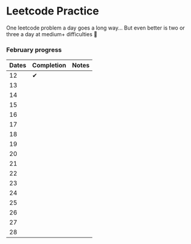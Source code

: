 # Leetcode Practice

One leetcode problem a day goes a long way...
But even better is two or three a day at medium+ difficulties 🤪


### February progress

| Dates | Completion | Notes |
|-------|---------|----------|
|  12   | &#10004;|
|  13   |         |
|  14   |         |
|  15   |         |
|  16   |         |
|  17   |         |
|  18   |         |
|  19   |         |
|  20   |         |
|  21   |         |
|  22   |         |
|  23   |         |
|  24   |         |
|  25   |         |
|  26   |         |
|  27   |         |
|  28   |         |
